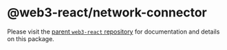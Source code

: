 # @web3-react/network-connector

Please visit the [parent `web3-react` repository](https://github.com/NoahZinsmeister/web3-react) for documentation and details on this package.
